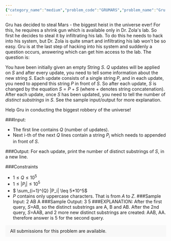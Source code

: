 ```yaml
---
{"category_name":"medium","problem_code":"GRUMARS","problem_name":"Gru and his Robbery of Mars","problemComponents":{"constraints":"","constraintsState":false,"subtasks":"","subtasksState":false,"inputFormat":"","inputFormatState":false,"outputFormat":"","outputFormatState":false,"sampleTestCases":{}},"video_editorial_url":"","languages_supported":{"0":"CPP14","1":"C","2":"JAVA","3":"PYTH 3.6","4":"PYTH","5":"PYP3","6":"CS2","7":"ADA","8":"PYPY","9":"TEXT","10":"PAS fpc","11":"NODEJS","12":"RUBY","13":"PHP","14":"GO","15":"HASK","16":"TCL","17":"PERL","18":"SCALA","19":"LUA","20":"kotlin","21":"BASH","22":"JS","23":"LISP sbcl","24":"rust","25":"PAS gpc","26":"BF","27":"CLOJ","28":"R","29":"D","30":"CAML","31":"FORT","32":"ASM","33":"swift","34":"FS","35":"WSPC","36":"LISP clisp","37":"SQL","38":"SCM guile","39":"PERL6","40":"ERL","41":"CLPS","42":"ICK","43":"NICE","44":"PRLG","45":"ICON","46":"COB","47":"SCM chicken","48":"PIKE","49":"SCM qobi","50":"ST","51":"NEM"},"max_timelimit":1,"source_sizelimit":50000,"problem_author":"panik","problem_tester":null,"date_added":"22-12-2019","tags":{"0":"panik","1":"plit2020","2":"suffix"},"problem_difficulty_level":"Medium","best_tag":"Suffix Trees","editorial_url":"https://discuss.codechef.com/problems/GRUMARS","time":{"view_start_date":1578942000,"submit_start_date":1578942000,"visible_start_date":1578942000,"end_date":1735669800},"is_direct_submittable":false,"problemDiscussURL":"https://discuss.codechef.com/search?q=GRUMARS","is_proctored":false,"visitedContests":{},"layout":"problem"}
---
```

Gru has decided to steal Mars - the biggest heist in the universe ever! For this, he requires a shrink gun which is available only in Dr. Zola's lab. So first he decides to steal it by infiltrating his lab.  To do this he needs to hack into his system, but Dr. Zola is quite smart and infiltrating his lab won't be so easy. Gru is at the last step of hacking into his system and suddenly a question occurs, answering which can get him access to the lab. The question is:

You have been initially given an empty String $S$. $Q$ updates will be applied on $S$ and after every update, you need to tell some information about the new string $S$. Each update consists of a single string $P$, and in each update, you need to append this string $P$ in front of $S$. So after each update, $S$ is changed by the equation $S=P+S$ (where $+$ denotes string concatenation). After each update, once $S$ has been updated, you need to tell the number of $distinct$ $substrings$ in $S$. See the sample input/output for more explanation.

Help Gru in conducting the biggest robbery of the universe!

###Input:

- The first line contains $Q$ (number of updates).
- Next i-th of the next $Q$ lines contain a string $P_i$ which needs to appended in front of $S$.

###Output:
For each update, print the number of distinct substrings of $S$, in a new line.

###Constraints 
- $1 \leq Q \leq 10^5$
- $1 \leq |P_i| \leq 10^5$
- $ \sum_{i=1}^{Q} |P_i| \leq 5*10^5$
- $P$ contains only uppercase characters. That is from $A$ to $Z$.
###Sample Input:
	2
	AB
	A
###Sample Output:
	3
	5
###EXPLANATION:
After the first query, $S$=AB, so the distinct substrings are A, B and AB. After the 2nd query, $S$=AAB, and 2 more new distinct substrings are created: AAB, AA. therefore answer is 5 for the second query.  

<aside style='background: #f8f8f8;padding: 10px 15px;'><div>All submissions for this problem are available.</div></aside>